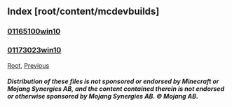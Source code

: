 
## Index [root/content/mcdevbuilds]
### [01165100win10](./01165100)
### [01173023win10](./01173023)
[Root](/), [Previous](.././)
##### Distribution of these files is not sponsored or endorsed by Minecraft or Mojang Synergies AB, and the content contained therein is not endorsed or otherwise sponsored by Mojang Synergies AB. © Mojang AB.
